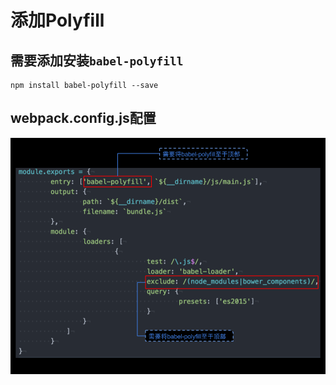 # 添加Polyfill

## 需要添加安装`babel-polyfill`

```
npm install babel-polyfill --save
```

## webpack.config.js配置

![webpack.config.js](./imgs/wepackaddes6polyfill.png)

